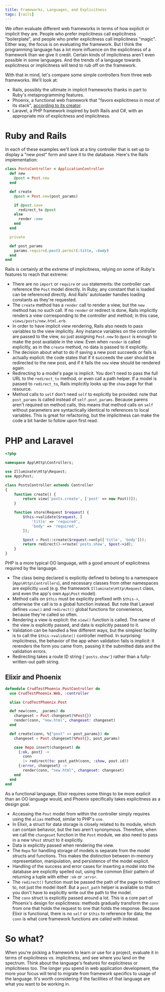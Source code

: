 ```yaml
---
title: Frameworks, Languages, and Explicitness
tags: [rails]
---
```


We often evaluate different web frameworks in terms of how explicit or implicit they are. People who prefer implicitness call explicitness "boilerplate", and people who prefer explicitness call implicitness "magic". Either way, the focus is on evaluating the framework. But I think the programming language has a lot more influence on the explicitness of a framework than we give it credit. Certain kinds of implicitness aren't even possible in some languages. And the trends of a language towards explicitness or implicitness will tend to rub off on the framework.

With that in mind, let's compare some simple controllers from three web frameworks. We'll look at:

- Rails, possibly the ultimate in implicit frameworks thanks in part to Ruby's metaprogramming features.
- Phoenix, a functional web framework that "favors explicitness in most of its stack", [according to its creator](https://dockyard.com/blog/2015/11/18/phoenix-is-not-rails).
- Laravel, a PHP framework inspired by both Rails and C#, with an appropriate mix of explicitness and implicitness.

# Ruby and Rails

In each of these examples we'll look at a tiny controller that is set up to display a "new post" form and save it to the database. Here's the Rails implementation:

```ruby
class PostsController < ApplicationController
  def new
    @post = Post.new
  end

  def create
    @post = Post.new(post_params)

    if @post.save
      redirect_to @post
    else
      render :new
    end
  end

  private

  def post_params
    params.require(:post).permit(:title, :body)
  end
end
```

Rails is certainly at the extreme of implicitness, relying on some of Ruby's features to reach that extreme:

- There are no `import` or `require` or `use` statements: the controller can reference the `Post` model directly. In Ruby, any constant that is loaded can be referenced directly. And Rails' autoloader handles loading constants as they're requested.
- The `create` method has a `render` call to render a view, but the `new` method has no such call. If no `render` or redirect is done, Rails implicitly renders a view corresponding to the controller and method; in this case, `views/posts/new.html.erb`.
- In order to have implicit view rendering, Rails also needs to pass variables to the view implicitly. Any instance variables on the controller are passed to the view, so just assigning `Post.new` to `@post` is enough to make the post available in the view. Even when `render` is called explicitly, as in the `create` method, no data is passed to it explicitly.
- The decision about what to do if saving a new post succeeds or fails is actually explicit: the code states that if it succeeds the user should be redirected to the new post, and if it fails the `new` view should be rendered again.
- Redirecting to a model's page is implicit. You don't need to pass the full URL to the `redirect_to` method, or even call a path helper. If a model is passed to `redirect_to`, Rails implicitly looks up the `show` page for that resource.
- Method calls to `self` don't need `self` to explicitly be provided: note that `post_params` is called instead of `self.post_params`. Because parens aren't required on method calls, this means that method calls on `self` without parameters are syntactically identical to references to local variables. This is great for refactoring, but the implicitness can make the code a bit harder to follow upon first read.

# PHP and Laravel

```php
<?php

namespace App\Http\Controllers;

use Illuminate\Http\Request;
use App\Post;

class PostsController extends Controller
{
    function create() {
        return view('posts.create', ['post' => new Post()]);
    }

    function store(Request $request) {
        $this->validate($request, [
            'title' => 'required',
            'body' => 'required',
        ]);

        $post = Post::create($request->only(['title', 'body']));
        return redirect()->route('posts.show', $post->id);
    }
}
```

PHP is a more typical OO language, with a good amount of explicitness required by the language.

- The class being declared is explicitly defined to belong to a namespace (`App\Http\Controllers`), and necessary classes from other namespaces are explicitly `use`d (e.g. the framework `Illuminate\Http\Request` class, and even the app's own `App\Post` model).
- Method calls on `$this` must be explicitly prefixed with `$this->`, otherwise the call is to a global function instead. But note that Laravel defines `view()` and `redirect()` global functions for convenience, because they're called so often.
- Rendering a view is explicit: the `view()` function is called. The name of the view is explicitly passed, and data is explicitly passed to it.
- Validation can be handled a few different ways, but the simplest facility is to call the `$this->validate()` controller method. In surprising implicitness, the behavior of the app when validation fails is implicit: it rerenders the form you came from, passing it the submitted data and the validation errors.
- Redirecting takes a route ID string (`'posts.show'`) rather than a fully-written-out path string.

## Elixir and Phoenix

```elixir
defmodule CrudTestPhoenix.PostController do
  use CrudTestPhoenix.Web, :controller

  alias CrudTestPhoenix.Post

  def new(conn, _params) do
    changeset = Post.changeset(%Post{})
    render(conn, "new.html", changeset: changeset)
  end

  def create(conn, %{"post" => post_params}) do
    changeset = Post.changeset(%Post{}, post_params)

    case Repo.insert(changeset) do
      {:ok, post} ->
        conn
        |> redirect(to: post_path(conn, :show, post.id))
      {:error, changeset} ->
        render(conn, "new.html", changeset: changeset)
    end
  end
end
```

As a functional language, Elixir requires some things to be more explicit than an OO language would, and Phoenix specifically takes explicitness as a design goal.

- Accessing the `Post` model from within the controller simply requires using the `alias` method, similar to PHP's `use`.
- In Elixir, a struct for data storage is closely related to its module, which can contain behavior, but the two aren't synonymous. Therefore, when we call the `changeset` function in the `Post` module, we also need to pass in a new `%Post` struct to it explicitly.
- Data is explicitly passed when rendering the view.
- The `Repo` for handling storage of models is separate from the model structs and functions. This makes the distinction between in-memory representation, manipulation, and persistence of the model explicit.
- Handling of the success and error cases for inserting a model into the database are explicitly spelled out, using the common Elixir pattern of returning a tuple with either `:ok` or `:error`.
- The `redirect()` function must be passed the path of the page to redirect to, not just the model itself. But a `post_path` helper is available so that you don't have to explicitly write out the path to the model.
- The `conn` struct is explicitly passed around a lot. This is a core part of Phoenix's design for explicitness: methods gradually transform the `conn` from one that holds the request to one that holds the response. Because Elixir is functional, there is no `self` or `$this` to reference for data; the `conn` is what core framework functions are called with instead.

# So what?

When you're picking a framework to learn or use for a project, evaluate it in terms of explicitness vs. implicitness, and see where you land on the spectrum. Think about the language's features for explicitness or implicitness too. The longer you spend in web application development, the more your focus will tend to migrate from framework specifics to usage of the language. It's worth considering if the facilities of that language are what you want to be working in.

